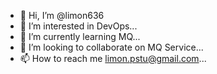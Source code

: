 - 👋 Hi, I’m @limon636
- 👀 I’m interested in DevOps...
- 🌱 I’m currently learning MQ...
- 💞️ I’m looking to collaborate on MQ Service...
- 📫 How to reach me limon.pstu@gmail.com...

<!---
limon636/limon636 is a ✨ special ✨ repository because its `README.md` (this file) appears on your GitHub profile.
You can click the Preview link to take a look at your changes.
--->
